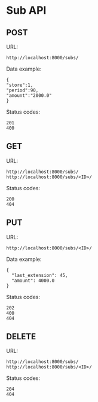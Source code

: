 
# Sub API

## POST
URL:
```
http://localhost:8000/subs/
```
Data example:
```
{
"store":1,
"period":90,
"amount":"2000.0"
}
```
Status codes:
```
201
400
```
## GET
URL:
```
http://localhost:8000/subs/
http://localhost:8000/subs/<ID>/
```
Status codes:
```
200
404
```
## PUT
URL:
```
http://localhost:8000/subs/<ID>/
```
Data example:
```
{
  "last_extension": 45,
  "amount": 4000.0
}
```
Status codes:
```
202
400
404
```
## DELETE
URL:
```
http://localhost:8000/subs/
http://localhost:8000/subs/<ID>/
```
Status codes:
```
204
404
```

